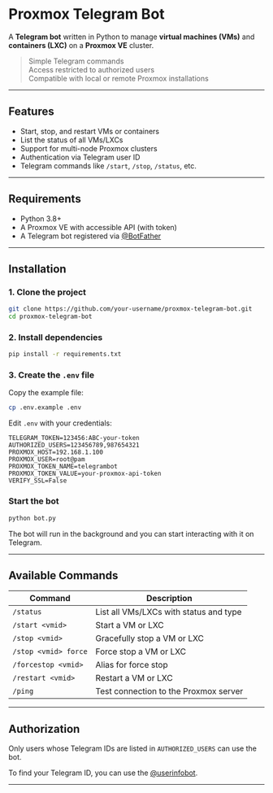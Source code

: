 # Proxmox Telegram Bot

A **Telegram bot** written in Python to manage **virtual machines (VMs)** and **containers (LXC)** on a **Proxmox VE** cluster.

> Simple Telegram commands  
> Access restricted to authorized users  
> Compatible with local or remote Proxmox installations

---

## Features

- Start, stop, and restart VMs or containers  
- List the status of all VMs/LXCs  
- Support for multi-node Proxmox clusters  
- Authentication via Telegram user ID  
- Telegram commands like `/start`, `/stop`, `/status`, etc.

---

## Requirements

- Python 3.8+  
- A Proxmox VE with accessible API (with token)  
- A Telegram bot registered via [@BotFather](https://t.me/BotFather)

---

## Installation

### 1. Clone the project

```bash
git clone https://github.com/your-username/proxmox-telegram-bot.git
cd proxmox-telegram-bot
```

### 2. Install dependencies

```bash
pip install -r requirements.txt
```

### 3. Create the `.env` file

Copy the example file:

```bash
cp .env.example .env
```

Edit `.env` with your credentials:

```dotenv
TELEGRAM_TOKEN=123456:ABC-your-token
AUTHORIZED_USERS=123456789,987654321
PROXMOX_HOST=192.168.1.100
PROXMOX_USER=root@pam
PROXMOX_TOKEN_NAME=telegrambot
PROXMOX_TOKEN_VALUE=your-proxmox-api-token
VERIFY_SSL=False
```

### Start the bot

```bash
python bot.py
```

The bot will run in the background and you can start interacting with it on Telegram.

---

## Available Commands

| Command           | Description                           |
|-------------------|-------------------------------------|
| `/status`         | List all VMs/LXCs with status and type |
| `/start <vmid>`   | Start a VM or LXC                   |
| `/stop <vmid>`    | Gracefully stop a VM or LXC         |
| `/stop <vmid> force` | Force stop a VM or LXC            |
| `/forcestop <vmid>` | Alias for force stop               |
| `/restart <vmid>` | Restart a VM or LXC                 |
| `/ping`           | Test connection to the Proxmox server |

---

## Authorization

Only users whose Telegram IDs are listed in `AUTHORIZED_USERS` can use the bot.

To find your Telegram ID, you can use the [@userinfobot](https://t.me/userinfobot).

---
